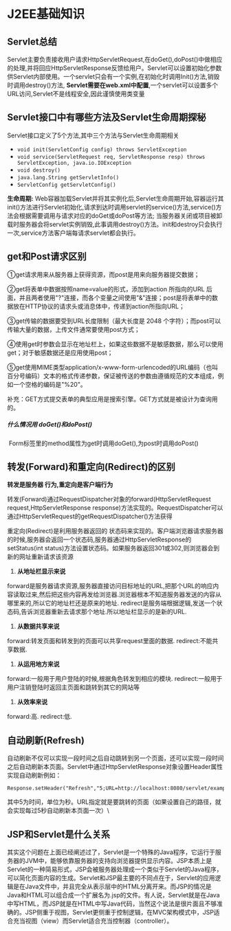 # J2EE基础知识

## Servlet总结

​	Servlet主要负责接收用户请求HttpServletRequest,在doGet(),doPost()中做相应的处理,并将回应HttpServletResponse反馈给用户。Servlet可以设置初始化参数供Servlet内部使用。一个servlet只会有一个实例,在初始化时调用Init()方法,销毁时调用destroy()方法, **Servlet需要在web.xml中配置**,一个servlet可以设置多个URL访问,Servlet不是线程安全,因此谨慎使用类变量



## Servlet接口中有哪些方法及Servlet生命周期探秘

Servlet接口定义了5个方法,其中三个方法与Servlet生命周期相关

- `void init(ServletConfig config) throws ServletException`
- `void service(ServletRequest req, ServletResponse resp) throws ServletException, java.io.IOException`
- `void destroy()`
- `java.lang.String getServletInfo()`
- `ServletConfig getServletConfig()`

**生命周期:** Web容器加载Servlet并将其实例化后,Servlet生命周期开始,容器运行其init()方法进行Servlet初始化,请求到达时调用servlet的service()方法,service()方法会根据需要调用与请求对应的doGet或doPost等方法; 当服务器关闭或项目被卸载时服务器会将servlet实例销毁,此事调用destroy()方法。init和destroy只会执行一次,service方法客户端每请求servlet都会执行。



## get和Post请求区别

①get请求用来从服务器上获得资源，而post是用来向服务器提交数据；

②get将表单中数据按照name=value的形式，添加到action 所指向的URL 后面，并且两者使用"?"连接，而各个变量之间使用"&"连接；post是将表单中的数据放在HTTP协议的请求头或消息体中，传递到action所指向URL；

③get传输的数据要受到URL长度限制（最大长度是 2048 个字符）；而post可以传输大量的数据，上传文件通常要使用post方式；

④使用get时参数会显示在地址栏上，如果这些数据不是敏感数据，那么可以使用get；对于敏感数据还是应用使用post；

⑤get使用MIME类型application/x-www-form-urlencoded的URL编码（也叫百分号编码）文本的格式传递参数，保证被传送的参数由遵循规范的文本组成，例如一个空格的编码是"%20"。

补充：GET方式提交表单的典型应用是搜索引擎。GET方式就是被设计为查询用的。



##### 什么情况用 doGet()和doPost()

​	Form标签里的method属性为get时调用doGet(),为post时调用doPost()



## 转发(Forward)和重定向(Redirect)的区别

**转发是服务器 行为,重定向是客户端行为**

转发(Forward)通过RequestDispatcher对象的forward(HttpServletRequest request,HttpServletResponse response)方法实现的。RequestDispatcher可以通过HttpServletRequest的getRequestDispatcher()方法获得



重定向(Redirect)是利用服务器返回的 状态码来实现的。客户端浏览器请求服务器的时候,服务器会返回一个状态码,服务器通过HttpServletResponse的 setStatus(int status)方法设置状态码。如果服务器返回301或302,则浏览器会到新的网址重新请求该资源

1. **从地址栏显示来说**

forward是服务器请求资源,服务器直接访问目标地址的URL,把那个URL的响应内容读取过来,然后把这些内容再发给浏览器.浏览器根本不知道服务器发送的内容从哪里来的,所以它的地址栏还是原来的地址. redirect是服务端根据逻辑,发送一个状态码,告诉浏览器重新去请求那个地址.所以地址栏显示的是新的URL.

1. **从数据共享来说**

forward:转发页面和转发到的页面可以共享request里面的数据. redirect:不能共享数据.

1. **从运用地方来说**

forward:一般用于用户登陆的时候,根据角色转发到相应的模块. redirect:一般用于用户注销登陆时返回主页面和跳转到其它的网站等

1. **从效率来说**

forward:高. redirect:低.



## 自动刷新(Refresh)

自动刷新不仅可以实现一段时间之后自动跳转到另一个页面，还可以实现一段时间之后自动刷新本页面。Servlet中通过HttpServletResponse对象设置Header属性实现自动刷新例如：

```
Response.setHeader("Refresh","5;URL=http://localhost:8080/servlet/example.htm");
```

其中5为时间，单位为秒。URL指定就是要跳转的页面（如果设置自己的路径，就会实现每过5秒自动刷新本页面一次）\



## JSP和Servlet是什么关系

其实这个问题在上面已经阐述过了，Servlet是一个特殊的Java程序，它运行于服务器的JVM中，能够依靠服务器的支持向浏览器提供显示内容。JSP本质上是Servlet的一种简易形式，JSP会被服务器处理成一个类似于Servlet的Java程序，可以简化页面内容的生成。Servlet和JSP最主要的不同点在于，Servlet的应用逻辑是在Java文件中，并且完全从表示层中的HTML分离开来。而JSP的情况是Java和HTML可以组合成一个扩展名为.jsp的文件。有人说，Servlet就是在Java中写HTML，而JSP就是在HTML中写Java代码，当然这个说法是很片面且不够准确的。JSP侧重于视图，Servlet更侧重于控制逻辑，在MVC架构模式中，JSP适合充当视图（view）而Servlet适合充当控制器（controller）。